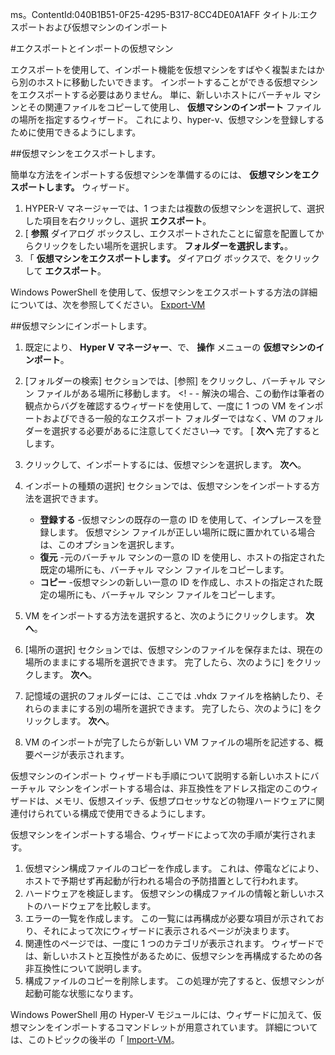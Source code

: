ms。ContentId:040B1B51-0F25-4295-B317-8CC4DE0A1AFF
タイトル:エクスポートおよび仮想マシンのインポート


#エクスポートとインポートの仮想マシン

エクスポートを使用して、インポート機能を仮想マシンをすばやく複製またはから別のホストに移動したいできます。
インポートすることができる仮想マシンをエクスポートする必要はありません。
単に、新しいホストにバーチャル マシンとその関連ファイルをコピーして使用し、 **仮想マシンのインポート** ファイルの場所を指定するウィザード。
これにより、hyper-v、仮想マシンを登録しするために使用できるようにします。

##仮想マシンをエクスポートします。

簡単な方法をインポートする仮想マシンを準備するのには、 **仮想マシンをエクスポートします。** ウィザード。

1.  HYPER-V マネージャーでは、1 つまたは複数の仮想マシンを選択して、選択した項目を右クリックし、選択 **エクスポート**。
2.  [ **参照** ダイアログ ボックスし、エクスポートされたことに留意を配置してからクリックをしたい場所を選択します。 **フォルダーを選択します。**。
3.  「 **仮想マシンをエクスポートします。** ダイアログ ボックスで、をクリックして **エクスポート**。

Windows PowerShell を使用して、仮想マシンをエクスポートする方法の詳細については、次を参照してください。 [Export-VM](https://technet.microsoft.com/library/hh848491.aspx)

##仮想マシンにインポートします。

1.  既定により、 **Hyper V マネージャー**、で、 **操作** メニューの **仮想マシンのインポート**。
2.  [フォルダーの検索] セクションでは、[参照] をクリックし、バーチャル マシン ファイルがある場所に移動します。
    <! - - 解決の場合、この動作は筆者の観点からバグを確認するウィザードを使用して、一度に 1 つの VM をインポートおよびできる一般的なエクスポート フォルダーではなく、VM のフォルダーを選択する必要があるに注意してください--> です。
    [ **次へ** 完了するとします。
3.  クリックして、インポートするには、仮想マシンを選択します。 **次へ**。
4.  インポートの種類の選択] セクションでは、仮想マシンをインポートする方法を選択できます。
    
    *   **登録する** -仮想マシンの既存の一意の ID を使用して、インプレースを登録します。
        仮想マシン ファイルが正しい場所に既に置かれている場合は、このオプションを選択します。
    *   **復元** -元のバーチャル マシンの一意の ID を使用し、ホストの指定された既定の場所にも、バーチャル マシン ファイルをコピーします。
    *   **コピー** -仮想マシンの新しい一意の ID を作成し、ホストの指定された既定の場所にも、バーチャル マシン ファイルをコピーします。
5.  VM をインポートする方法を選択すると、次のようにクリックします。 **次へ**。
6.  [場所の選択] セクションでは、仮想マシンのファイルを保存または、現在の場所のままにする場所を選択できます。
    完了したら、次のように] をクリックします。 **次へ**。
7.  記憶域の選択のフォルダーには、ここでは .vhdx ファイルを格納したり、それらのままにする別の場所を選択できます。
    完了したら、次のように] をクリックします。 **次へ**。
8.  VM のインポートが完了したらが新しい VM ファイルの場所を記述する、概要ページが表示されます。

仮想マシンのインポート ウィザードも手順について説明する新しいホストにバーチャル マシンをインポートする場合は、非互換性をアドレス指定のこのウィザードは、メモリ、仮想スイッチ、仮想プロセッサなどの物理ハードウェアに関連付けられている構成で使用できるようにします。

仮想マシンをインポートする場合、ウィザードによって次の手順が実行されます。

1.  仮想マシン構成ファイルのコピーを作成します。
    これは、停電などにより、ホストで予期せず再起動が行われる場合の予防措置として行われます。
2.  ハードウェアを検証します。
    仮想マシンの構成ファイルの情報と新しいホストのハードウェアを比較します。
3.  エラーの一覧を作成します。
    この一覧には再構成が必要な項目が示されており、それによって次にウィザードに表示されるページが決まります。
4.  関連性のページでは、一度に 1 つのカテゴリが表示されます。
    ウィザードでは、新しいホストと互換性があるために、仮想マシンを再構成するための各非互換性について説明します。
5.  構成ファイルのコピーを削除します。
    この処理が完了すると、仮想マシンが起動可能な状態になります。

Windows PowerShell 用の Hyper-V モジュールには、ウィザードに加えて、仮想マシンをインポートするコマンドレットが用意されています。
詳細については、このトピックの後半の「 [Import-VM](https://technet.microsoft.com/library/hh848495.aspx)。


